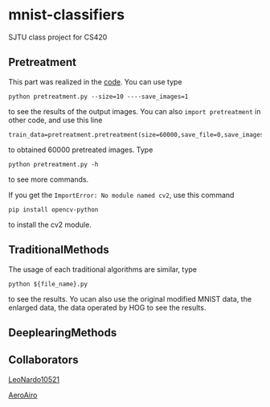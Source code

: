 # mnist-classifiers
SJTU class project for CS420

## Pretreatment

This part was realized in the [code](https://github.com/QLightman/mnist-classifiers/blob/master/traditional_methods/pretreatment.py).
You can use type 
```
python pretreatment.py --size=10 ----save_images=1
```
 to see the results of the output images. You can also `import pretreatment` in other code, and  use this line  
  ```
  train_data=pretreatment.pretreatment(size=60000,save_file=0,save_images=0,rotate=0,hog=0)
  ```
   to obtained 60000 pretreated images.
Type 
```
python pretreatment.py -h 
```
to see more commands.

If you get the `ImportError: No module named cv2`, use this command
```
pip install opencv-python
```
to install the cv2 module.
## TraditionalMethods
The usage of each traditional algorithms are similar, type
```
python ${file_name}.py
```
to see the results. Yo ucan also use the original modified MNIST data, the enlarged data, the data operated by HOG to see the results.

## DeeplearingMethods

## Collaborators
[LeoNardo10521](https://github.com/LeoNardo10521)

[AeroAiro](https://github.com/AeroAiro)